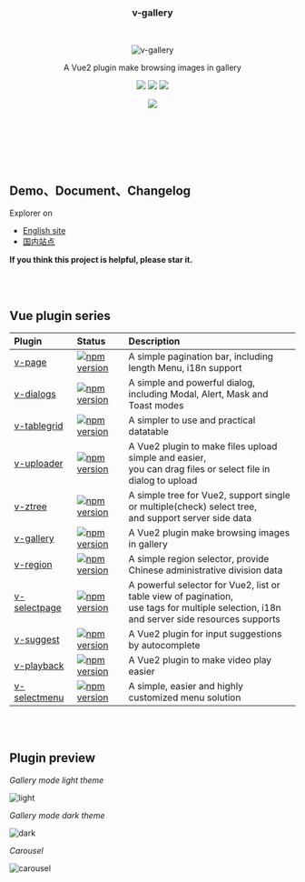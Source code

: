 <br><br>

<h3 align="center">v-gallery</h3>

<br>

<p align="center"><img src="https://terryz.github.io/image/v-gallery/v-gallery-light.png" alt="v-gallery" ></p>

<p align="center">
  A Vue2 plugin make browsing images in gallery
</p>

<p align="center">
  <a href="https://www.npmjs.com/package/v-gallery"><img src="https://img.shields.io/npm/v/v-gallery.svg"></a>
  <a href="https://mit-license.org/"><img src="https://img.shields.io/badge/license-MIT-brightgreen.svg"></a>
  <a href="https://www.npmjs.com/package/v-gallery"><img src="https://img.shields.io/npm/dy/v-gallery.svg"></a>
</p>

<p align="center">
  <a href="https://nodei.co/npm/v-gallery/"><img src="https://nodei.co/npm/v-gallery.png"></a>
</p>

<br><br><br><br><br>

## Demo、Document、Changelog
Explorer on

- [English site](https://terryz.github.io/vue/#/gallery)
- [国内站点](https://terryz.gitee.io/vue/#/gallery)

**If you think this project is helpful, please star it.**

<br><br>


## Vue plugin series

| Plugin | Status | Description |
| :---------------- | :-- | :-- |
| [v-page](https://github.com/TerryZ/v-page) | [![npm version](https://img.shields.io/npm/v/v-page.svg)](https://www.npmjs.com/package/v-page) | A simple pagination bar, including length Menu, i18n support |
| [v-dialogs](https://github.com/TerryZ/v-dialogs) | [![npm version](https://img.shields.io/npm/v/v-dialogs.svg)](https://www.npmjs.com/package/v-dialogs) | A simple and powerful dialog, including Modal, Alert, Mask and Toast modes |
| [v-tablegrid](https://github.com/TerryZ/v-tablegrid) | [![npm version](https://img.shields.io/npm/v/v-tablegrid.svg)](https://www.npmjs.com/package/v-tablegrid) | A simpler to use and practical datatable |
| [v-uploader](https://github.com/TerryZ/v-uploader) | [![npm version](https://img.shields.io/npm/v/v-uploader.svg)](https://www.npmjs.com/package/v-uploader) | A Vue2 plugin to make files upload simple and easier, <br>you can drag files or select file in dialog to upload |
| [v-ztree](https://github.com/TerryZ/v-ztree) | [![npm version](https://img.shields.io/npm/v/v-ztree.svg)](https://www.npmjs.com/package/v-ztree) | A simple tree for Vue2, support single or multiple(check) select tree, <br>and support server side data |
| [v-gallery](https://github.com/TerryZ/v-gallery) | [![npm version](https://img.shields.io/npm/v/v-gallery.svg)](https://www.npmjs.com/package/v-gallery) | A Vue2 plugin make browsing images in gallery |
| [v-region](https://github.com/TerryZ/v-region) | [![npm version](https://img.shields.io/npm/v/v-region.svg)](https://www.npmjs.com/package/v-region) | A simple region selector, provide Chinese administrative division data |
| [v-selectpage](https://github.com/TerryZ/v-selectpage) | [![npm version](https://img.shields.io/npm/v/v-selectpage.svg)](https://www.npmjs.com/package/v-selectpage) | A powerful selector for Vue2, list or table view of pagination, <br>use tags for multiple selection, i18n and server side resources supports |
| [v-suggest](https://github.com/TerryZ/v-suggest) | [![npm version](https://img.shields.io/npm/v/v-suggest.svg)](https://www.npmjs.com/package/v-suggest) | A Vue2 plugin for input suggestions by autocomplete |
| [v-playback](https://github.com/TerryZ/v-playback) | [![npm version](https://img.shields.io/npm/v/v-playback.svg)](https://www.npmjs.com/package/v-playback) | A Vue2 plugin to make video play easier |
| [v-selectmenu](https://github.com/TerryZ/v-selectmenu) | [![npm version](https://img.shields.io/npm/v/v-selectmenu.svg)](https://www.npmjs.com/package/v-selectmenu) | A simple, easier and highly customized menu solution |

<br><br>

## Plugin preview

*Gallery mode light theme*

![light](https://terryz.github.io/image/v-gallery/v-gallery-light.png)

*Gallery mode dark theme*

![dark](https://terryz.github.io/image/v-gallery/v-gallery-dark.png)

*Carousel*

![carousel](https://terryz.github.io/image/v-gallery/v-gallery-carousel.png)
